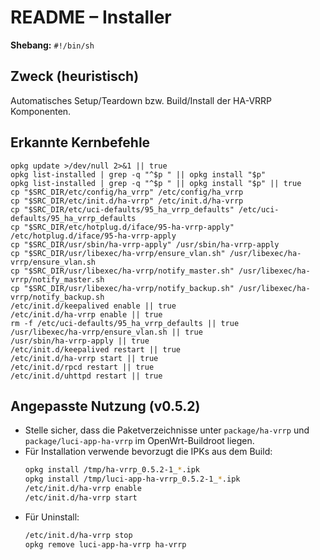 # README – Installer

**Shebang:** `#!/bin/sh`

## Zweck (heuristisch)
Automatisches Setup/Teardown bzw. Build/Install der HA-VRRP Komponenten.

## Erkannte Kernbefehle
```
opkg update >/dev/null 2>&1 || true
opkg list-installed | grep -q "^$p " || opkg install "$p"
opkg list-installed | grep -q "^$p " || opkg install "$p" || true
cp "$SRC_DIR/etc/config/ha_vrrp" /etc/config/ha_vrrp
cp "$SRC_DIR/etc/init.d/ha-vrrp" /etc/init.d/ha-vrrp
cp "$SRC_DIR/etc/uci-defaults/95_ha_vrrp_defaults" /etc/uci-defaults/95_ha_vrrp_defaults
cp "$SRC_DIR/etc/hotplug.d/iface/95-ha-vrrp-apply" /etc/hotplug.d/iface/95-ha-vrrp-apply
cp "$SRC_DIR/usr/sbin/ha-vrrp-apply" /usr/sbin/ha-vrrp-apply
cp "$SRC_DIR/usr/libexec/ha-vrrp/ensure_vlan.sh" /usr/libexec/ha-vrrp/ensure_vlan.sh
cp "$SRC_DIR/usr/libexec/ha-vrrp/notify_master.sh" /usr/libexec/ha-vrrp/notify_master.sh
cp "$SRC_DIR/usr/libexec/ha-vrrp/notify_backup.sh" /usr/libexec/ha-vrrp/notify_backup.sh
/etc/init.d/keepalived enable || true
/etc/init.d/ha-vrrp enable || true
rm -f /etc/uci-defaults/95_ha_vrrp_defaults || true
/usr/libexec/ha-vrrp/ensure_vlan.sh || true
/usr/sbin/ha-vrrp-apply || true
/etc/init.d/keepalived restart || true
/etc/init.d/ha-vrrp start || true
/etc/init.d/rpcd restart || true
/etc/init.d/uhttpd restart || true
```

## Angepasste Nutzung (v0.5.2)
- Stelle sicher, dass die Paketverzeichnisse unter `package/ha-vrrp` und `package/luci-app-ha-vrrp` im OpenWrt-Buildroot liegen.
- Für Installation verwende bevorzugt die IPKs aus dem Build:
  ```sh
  opkg install /tmp/ha-vrrp_0.5.2-1_*.ipk
  opkg install /tmp/luci-app-ha-vrrp_0.5.2-1_*.ipk
  /etc/init.d/ha-vrrp enable
  /etc/init.d/ha-vrrp start
  ```
- Für Uninstall:
  ```sh
  /etc/init.d/ha-vrrp stop
  opkg remove luci-app-ha-vrrp ha-vrrp
  ```
